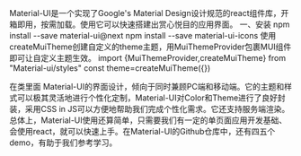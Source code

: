 Material-UI是一个实现了Google's Material Design设计规范的react组件库，开箱即用，按需加载。使用它可以快速搭建出赏心悦目的应用界面。
一、安装
npm install --save material-ui@next
npm install --save material-ui-icons
使用createMuiTheme创建自定义的theme主题，用MuiThemeProvider包裹MUI组件即可让自定义主题生效。
import {MuiThemeProvider,createMuiTheme} from "Material-ui/styles"
const theme=createMuiTheme({})

在类里面<MuiThemeProvider theme={theme}>
Material-UI的界面设计，倾向于同时兼顾PC端和移动端。它的主题和样式可以极其灵活地进行个性化定制，Material-UI对Color和Theme进行了良好封装，采用CSS in JS可以方便地帮助我们完成个性化需求。它还支持服务端渲染。总体上，Material-UI使用还算简单，只需要我们有一定的单页面应用开发基础、会使用react，就可以快速上手。在Material-UI的Github仓库中，还有四五个demo，有助于我们参考学习。

